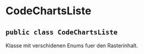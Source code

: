 # CodeChartsListe


## `public class CodeChartsListe`

Klasse mit verschidenen Enums fuer den Rasterinhalt.
